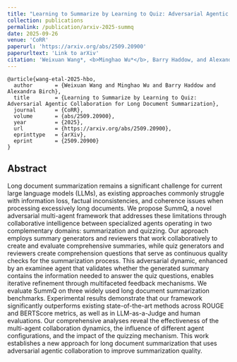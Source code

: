 ```yaml
---
title: "Learning to Summarize by Learning to Quiz: Adversarial Agentic Collaboration for Long Document Summarization"
collection: publications
permalink: /publication/arxiv-2025-summq
date: 2025-09-26
venue: 'CoRR'
paperurl: 'https://arxiv.org/abs/2509.20900'
paperurltext: 'Link to arXiv'
citation: 'Weixuan Wang*, <b>Minghao Wu*</b>, Barry Haddow, and Alexandra Birch. <a href="https://arxiv.org/abs/2509.20900"><u>Learning to Summarize by Learning to Quiz: Adversarial Agentic Collaboration for Long Document Summarization</u></a>. abs/2509.20900.'
---
```


```
@article{wang-etal-2025-hbo,
  author       = {Weixuan Wang and Minghao Wu and Barry Haddow and Alexandra Birch},
  title        = {Learning to Summarize by Learning to Quiz: Adversarial Agentic Collaboration for Long Document Summarization},
  journal      = {CoRR},
  volume       = {abs/2509.20900},
  year         = {2025},
  url          = {https://arxiv.org/abs/2509.20900},
  eprinttype   = {arXiv},
  eprint       = {2509.20900}
}
```

## Abstract
Long document summarization remains a significant challenge for current large language models (LLMs), as existing approaches commonly struggle with information loss, factual inconsistencies, and coherence issues when processing excessively long documents. We propose SummQ, a novel adversarial multi-agent framework that addresses these limitations through collaborative intelligence between specialized agents operating in two complementary domains: summarization and quizzing. Our approach employs summary generators and reviewers that work collaboratively to create and evaluate comprehensive summaries, while quiz generators and reviewers create comprehension questions that serve as continuous quality checks for the summarization process. This adversarial dynamic, enhanced by an examinee agent that validates whether the generated summary contains the information needed to answer the quiz questions, enables iterative refinement through multifaceted feedback mechanisms. We evaluate SummQ on three widely used long document summarization benchmarks. Experimental results demonstrate that our framework significantly outperforms existing state-of-the-art methods across ROUGE and BERTScore metrics, as well as in LLM-as-a-Judge and human evaluations. Our comprehensive analyses reveal the effectiveness of the multi-agent collaboration dynamics, the influence of different agent configurations, and the impact of the quizzing mechanism. This work establishes a new approach for long document summarization that uses adversarial agentic collaboration to improve summarization quality.